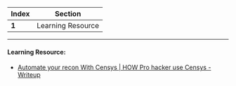 Index | Section
---   | ---
**1** | Learning Resource

---

#### Learning Resource:

* [Automate your recon With Censys | HOW Pro hacker use Censys - Writeup](https://pallabjyoti218.medium.com/automate-your-recon-with-censys-how-pro-hacker-use-censys-871aeabd517e)
